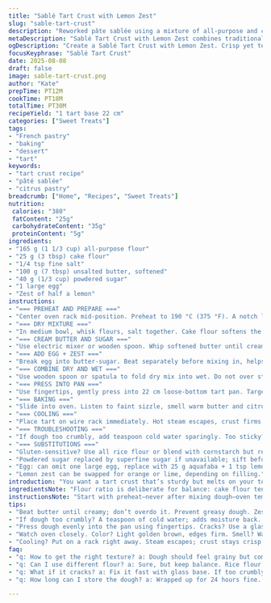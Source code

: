 ```yaml
---
title: "Sablé Tart Crust with Lemon Zest"
slug: "sable-tart-crust"
description: "Reworked pâte sablée using a mixture of all-purpose and cake flour for tenderness; swapped granulated sugar for powdered sugar for finer texture; replaced egg yolks with whole eggs for richer binding. Zest of lemon added for brightness. Slight adjustments in salt and butter quantities. Dough pressed directly into 22 cm pan. Baked at 190 °C with keen eye on color and scent. Focus on granular texture before baking, and firm but pliable feel when pressing. Tricky to work with too cold or too warm butter. Offers crisp, tender base, with adaptable method for gluten-sensitive or dairy-alternative needs."
metaDescription: "Sablé Tart Crust with Lemon Zest combines traditional French techniques with modern touches for a crisp, tender base that melts in your mouth."
ogDescription: "Create a Sablé Tart Crust with Lemon Zest. Crisp yet tender, perfect for filling. Experience flavors amp up with zesty notes."
focusKeyphrase: "Sablé Tart Crust"
date: 2025-08-08
draft: false
image: sable-tart-crust.png
author: "Kate"
prepTime: PT12M
cookTime: PT18M
totalTime: PT30M
recipeYield: "1 tart base 22 cm"
categories: ["Sweet Treats"]
tags:
- "French pastry"
- "baking"
- "dessert"
- "tart"
keywords:
- "tart crust recipe"
- "pâté sablée"
- "citrus pastry"
breadcrumb: ["Home", "Recipes", "Sweet Treats"]
nutrition: 
 calories: "380"
 fatContent: "25g"
 carbohydrateContent: "35g"
 proteinContent: "5g"
ingredients:
- "165 g (1 1/3 cup) all-purpose flour"
- "25 g (3 tbsp) cake flour"
- "1/4 tsp fine salt"
- "100 g (7 tbsp) unsalted butter, softened"
- "40 g (1/3 cup) powdered sugar"
- "1 large egg"
- "Zest of half a lemon"
instructions:
- "=== PREHEAT AND PREPARE ==="
- "Center oven rack mid-position. Preheat to 190 °C (375 °F). A notch lower than usual — controls browning; crust will finish cooking off heat."
- "=== DRY MIXTURE ==="
- "In medium bowl, whisk flours, salt together. Cake flour softens the crumb, all-purpose adds structure. Makes crust tender but not fragile — balance is key."
- "=== CREAM BUTTER AND SUGAR ==="
- "Use electric mixer or wooden spoon. Whip softened butter until creamy but not greasy, about 1-2 minutes. Add powdered sugar in increments, blend until pale and fluffy. Avoid overmixing — develops gluten; tough crust."
- "=== ADD EGG + ZEST ==="
- "Break egg into butter-sugar. Beat separately before mixing in, helps even hydration. Stir zest last, vibrant aroma signals citrus oils released, keeps flavor more upfront through bake."
- "=== COMBINE DRY AND WET ==="
- "Use wooden spoon or spatula to fold dry mix into wet. Do not over stir. Expect gritty, thick dough. Grainy texture means flour fully coated with fat; crucial step. Overworked dough = shrinkage."
- "=== PRESS INTO PAN ==="
- "Use fingertips, gently press into 22 cm loose-bottom tart pan. Target even thickness, avoid finger marks too deep. If cracks, pressing with flat bottom of a glass helps patch. Soft cold dough, pliable. Too warm? Chill briefly, 10 minutes max to avoid hardening butter too much."
- "=== BAKING ==="
- "Slide into oven. Listen to faint sizzle, smell warm butter and citrus. Bake 15 to 18 minutes until edges golden, center slightly paler but firm to touch. Do not wait for full brown, residual heat finishes it. Too dark signals dryness."
- "=== COOLING ==="
- "Place tart on wire rack immediately. Hot steam escapes, crust firms quickly without getting soggy on base. Avoid removing before fully set or it might sag or crack."
- "=== TROUBLESHOOTING ==="
- "If dough too crumbly, add teaspoon cold water sparingly. Too sticky? Chill 5-10 min or add dusting flour while pressing. Butter temp critical: too cold, won't bind; too warm, greasy dough warns against."
- "=== SUBSTITUTIONS ==="
- "Gluten-sensitive? Use all rice flour or blend with cornstarch but reduce butter by 10%, texture changes, press dough firmly to hold. Swap butter with coconut oil worked but flavor overtakes citrus."
- "Powdered sugar replaced by superfine sugar if unavailable; sift before use."
- "Egg: can omit one large egg, replace with 25 g aquafaba + 1 tsp lemon juice, but texture looser, bake with care."
- "Lemon zest can be swapped for orange or lime, depending on filling."
introduction: "You want a tart crust that’s sturdy but melts on your tongue. Forget rushing—technique beats speed. Butter temperature? Not room temp, slightly cooler to keep dough workable but not greasy. Too cold, chunks in dough, and patching becomes nightmare. Flour blending isn’t a kitchen trend—it’s purposeful. Adds structure without toughening. Sugar choice? Powdered sugar means fewer grittiness complaints. Egg yolks are classic, but whole eggs give reliable binding, especially if citrus zest is added. You’ll feel the dough texture — grainy but coming together. Pressing straight into pan saves mess, and watch it in oven—you want edges promising golden crisp, center firm but gentle. No dark spots, no cracks, no complaints. Cooling on rack? Non-negotiable. Steam escaping means crisp bottom, no soggy mess. Know these signals; improvise when needed. Sometimes it’s water drops or quick chill. Adapt and keep knives sharp—efficiency is in details."
ingredientsNote: "Flour ratio is deliberate for balance: cake flour tenderizes while all-purpose gives body. Never sub whole wheat here—harsh texture, drying effect. Butter quality matters—unsalted gives control; salted shifts final flavor unexpectedly. Powdered sugar blends quicker, dissolves into butter for finer crumb texture. Whole egg versatile, yolks richer but risk denser dough; you choose. Lemon zest isn’t decorative; its oils uplift flavor when baked in fat. Salt measured with precision; too little and blandness seeps in, too much stings edges. Beginners often overwork dough—resulting toughness follows. Chilling dough isn’t a must here, but helps if kitchen exceeds 22 °C (72°F). Modern tip: plastic gloves keep hands cool and clean while pressing dough, and prevent sticking better than floured fingers. Store dough wrapped for up to 24 hours; longer and butter behavior changes."
instructionsNote: "Start with preheat—never after mixing dough—oven temperature influences crust color and texture directly. Mixing dry ingredients first avoids clumps and ensures even salt distribution. Creaming butter and sugar aerates dough, key to light crispness. Add egg beaten separately to avoid curdling. Mixing dry gently finalizes dough; overmixing commonly ruins texture by gluten over-development. Press dough evenly to avoid uneven baking and cracking. Use finger pads, not palm pressure. Baking times are guidelines; watch for scent of warm butter, light golden color at edges, and a dry, firm surface to touch. Cooling on rack essential to prevent sogginess from steam buildup. If in doubt, check bottom color by inverting tart gently. Adjust recipes for altitude or oven quirks by muting temp by 5–10 °C and extending bake by minutes. Problems? Too thick dough—don't force; add water little by little. Cracks? Press with flat glass base, patch quickly before chilling. Learning dough feel is kitchen wisdom, more than timers or pictures."
tips:
- "Beat butter until creamy; don’t overdo it. Prevent greasy dough. Zesty notes? Add zest at end. Smell the citrus oils released. That's key for flavor."
- "If dough too crumbly? A teaspoon of cold water; adds moisture back. Better than forcing dry mix. Feeling rough? Use hands to check. Think pliable."
- "Press dough evenly into the pan using fingertips. Cracks? Use a glass bottom to patch. Not too hard; just gentle pressure keeps it together."
- "Watch oven closely. Color? Light golden brown, edges firm. Smell? Warm butter, citrus. Listen for a gentle sizzle. That's the sound of goodness."
- "Cooling? Put on a rack right away. Steam escapes; crust stays crisp. Remove too soon, cracks happen. Better safe than sorry when setting."
faq:
- "q: How to get the right texture? a: Dough should feel grainy but coming together. If too sticky, chill it quick. Temperature's a big deal."
- "q: Can I use different flour? a: Sure, but keep balance. Rice flour works, use less butter though. Whole wheat? No way, harsh texture."
- "q: What if it cracks? a: Fix it fast with glass base. If too crumbly? One teaspoon water, not more. Control that mix."
- "q: How long can I store the dough? a: Wrapped up for 24 hours fine. Room temp? Not beyond that. Watch butter’s behavior with time."

---
```

